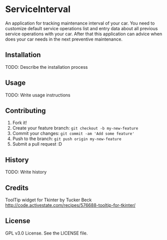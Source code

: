 # ServiceInterval
An application for tracking maintenance interval of your car.
You need to customize default service operations list and entry data about all
previous service operations with your car. After that this application can 
advice when does your car needs in the next preventive maintenance.
## Installation
TODO: Describe the installation process
## Usage
TODO: Write usage instructions
## Contributing
1. Fork it!
2. Create your feature branch: `git checkout -b my-new-feature`
3. Commit your changes: `git commit -am 'Add some feature'`
4. Push to the branch: `git push origin my-new-feature`
5. Submit a pull request :D

## History
TODO: Write history
## Credits
ToolTip widget for Tkinter by Tucker Beck
http://code.activestate.com/recipes/576688-tooltip-for-tkinter/
## License
GPL v3.0 License. See the LICENSE file.